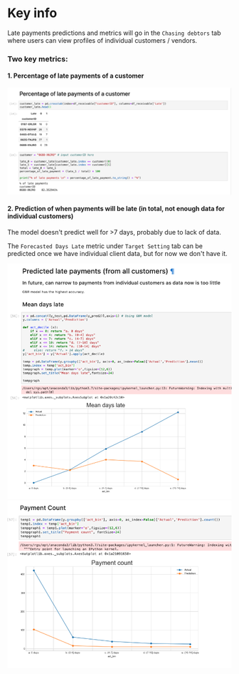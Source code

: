 # Key info

Late payments predictions and metrics will go in the `Chasing debtors` tab where users can view profiles of individual customers / vendors. 

### Two key metrics:
#### 1. Percentage of late payments of a customer
<p align="center">
 <img src="./img/customer_late.png" width="700"/><br>
</p>

#### 2. Prediction of when payments will be late (in total, not enough data for individual customers)
The model doesn't predict well for >7 days, probably due to lack of data.

The `Forecasted Days Late` metric under `Target Setting` tab can be predicted once we have individual client data, but for now we don't have it. 

<p align="center">
 <img src="./img/mean.png" width="700"/><br>
 <img src="./img/count.png" width="700"/><br>
</p>

